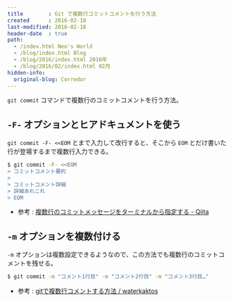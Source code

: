 ```yaml
---
title        : Git で複数行コミットコメントを行う方法
created      : 2016-02-18
last-modified: 2016-02-18
header-date  : true
path:
  - /index.html Neo's World
  - /blog/index.html Blog
  - /blog/2016/index.html 2016年
  - /blog/2016/02/index.html 02月
hidden-info:
  original-blog: Corredor
---
```


`git commit` コマンドで複数行のコミットコメントを行う方法。

## `-F-` オプションとヒアドキュメントを使う

`git commit -F- <<EOM` とまで入力して改行すると、そこから `EOM` とだけ書いた行が登場するまで複数行入力できる。

```bash
$ git commit -F- <<EOM
> コミットコメント要約
> 
> コミットコメント詳細
> 詳細あれこれ
> EOM
```

- 参考 : [複数行のコミットメッセージをターミナルから指定する - Qiita](http://qiita.com/sutonea/items/0eeb4677691fdd8c3555)

## `-m` オプションを複数付ける

`-m` オプションは複数設定できるようなので、この方法でも複数行のコミットコメントを残せる。

```bash
$ git commit -m "コメント1行目" -m "コメント2行目" -m "コメント3行目…"
```

- 参考 : [gitで複数行コメントする方法 / waterkaktos](http://waterkaktos.com/%E5%82%99%E5%BF%98%E9%8C%B2/git-multiple-comment/)
